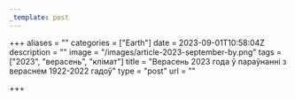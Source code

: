 ```yaml
---
_template: post
---
```



+++
aliases = ""
categories = ["Earth"]
date = 2023-09-01T10:58:04Z
description = ""
image = "/images/article-2023-september-by.png"
tags = ["2023", "верасень", "клiмат"]
title = "Верасень 2023 года ў параўнанні з вераснем 1922-2022 гадоў"
type = "post"
url = ""

+++
